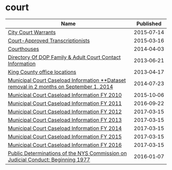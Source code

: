 # court

Name | Published
---- | ---------
[City Court Warrants](../datasets/3j5u-jyar.md) | 2015&#x2011;07&#x2011;14
[Court-Approved Transcriptionists](../datasets/bdjj-5xue.md) | 2015&#x2011;03&#x2011;16
[Courthouses](../datasets/z5tu-c7qn.md) | 2014&#x2011;04&#x2011;03
[Directory Of DOP Family & Adult Court Contact Information](../datasets/f46j-m4iq.md) | 2013&#x2011;06&#x2011;21
[King County office locations](../datasets/heqd-ysmv.md) | 2013&#x2011;04&#x2011;17
[Municipal Court Caseload Information **Dataset removal in 2 months on September 1, 2014](../datasets/8jyt-x94k.md) | 2014&#x2011;07&#x2011;23
[Municipal Court Caseload Information FY 2010](../datasets/c69b-fkfx.md) | 2015&#x2011;10&#x2011;06
[Municipal Court Caseload Information FY 2011](../datasets/u8uw-t2sm.md) | 2016&#x2011;09&#x2011;22
[Municipal Court Caseload Information FY 2012](../datasets/md9p-6y8z.md) | 2017&#x2011;03&#x2011;15
[Municipal Court Caseload Information FY 2013](../datasets/4gv8-96x2.md) | 2017&#x2011;03&#x2011;15
[Municipal Court Caseload Information FY 2014](../datasets/uqe6-trgb.md) | 2017&#x2011;03&#x2011;15
[Municipal Court Caseload Information FY 2015](../datasets/jbxk-jjnn.md) | 2017&#x2011;03&#x2011;15
[Municipal Court Caseload Information FY 2016](../datasets/kexg-4t6a.md) | 2017&#x2011;03&#x2011;15
[Public Determinations of the NYS Commission on Judicial Conduct: Beginning 1977](../datasets/gnpf-e4p2.md) | 2016&#x2011;01&#x2011;07

